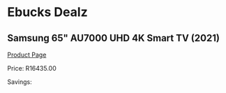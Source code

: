 
# Ebucks Dealz
## Samsung 65" AU7000 UHD 4K Smart TV (2021)
[Product Page](https://www.ebucks.com/web/shop/productSelected.do?prodId=1211645538&catId=363628796)

Price: R16435.00

Savings: 


	